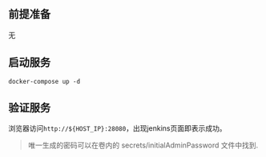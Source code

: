 ## 前提准备

无

## 启动服务

```shell
docker-compose up -d
```

## 验证服务

浏览器访问`http://${HOST_IP}:28080`，出现jenkins页面即表示成功。

> 唯一生成的密码可以在卷内的 secrets/initialAdminPassword 文件中找到.
